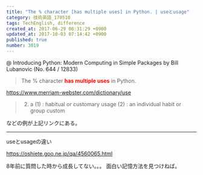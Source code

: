 ```yaml
---
title: "The % character [has multiple uses] in Python. | useとusage"
category: 技術英語_170510
tags: TechEnglish, difference
created_at: 2017-06-29 08:31:29 +0900
updated_at: 2017-10-03 07:14:42 +0900
published: true
number: 3019
---
```


@ Introducing Python: Modern Computing in Simple Packages by Bill Lubanovic
(No. 644 / 12833)

> The % character **<font color=red>has multiple uses</font>** in Python.

https://www.merriam-webster.com/dictionary/use
> 2. a (1) :  habitual or customary usage (2) :  an individual habit or group custom

などの例が上記リンクにある。

<hr>
useとusageの違い

https://oshiete.goo.ne.jp/qa/4560065.html

8年前に質問した時から成長してない。。。
面白い記憶方法を見つけねば。








